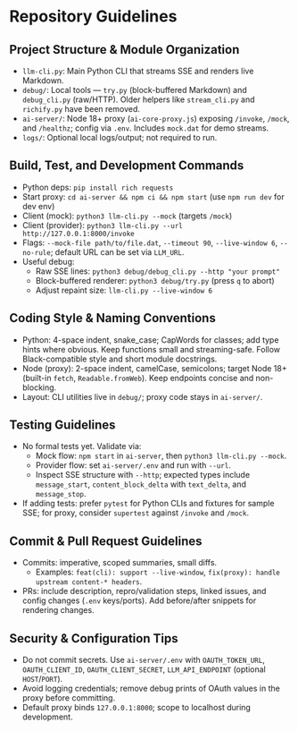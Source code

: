 # Repository Guidelines

## Project Structure & Module Organization
- `llm-cli.py`: Main Python CLI that streams SSE and renders live Markdown.
- `debug/`: Local tools — `try.py` (block-buffered Markdown) and `debug_cli.py` (raw/HTTP). Older helpers like `stream_cli.py` and `richify.py` have been removed.
- `ai-server/`: Node 18+ proxy (`ai-core-proxy.js`) exposing `/invoke`, `/mock`, and `/healthz`; config via `.env`. Includes `mock.dat` for demo streams.
- `logs/`: Optional local logs/output; not required to run.

## Build, Test, and Development Commands
- Python deps: `pip install rich requests`
- Start proxy: `cd ai-server && npm ci && npm start` (use `npm run dev` for dev env)
- Client (mock): `python3 llm-cli.py --mock` (targets `/mock`)
- Client (provider): `python3 llm-cli.py --url http://127.0.0.1:8000/invoke`
- Flags: `--mock-file path/to/file.dat`, `--timeout 90`, `--live-window 6`, `--no-rule`; default URL can be set via `LLM_URL`.
- Useful debug:
  - Raw SSE lines: `python3 debug/debug_cli.py --http "your prompt"`
  - Block-buffered renderer: `python3 debug/try.py` (press `q` to abort)
  - Adjust repaint size: `llm-cli.py --live-window 6`

## Coding Style & Naming Conventions
- Python: 4-space indent, snake_case; CapWords for classes; add type hints where obvious. Keep functions small and streaming-safe. Follow Black-compatible style and short module docstrings.
- Node (proxy): 2-space indent, camelCase, semicolons; target Node 18+ (built-in `fetch`, `Readable.fromWeb`). Keep endpoints concise and non-blocking.
- Layout: CLI utilities live in `debug/`; proxy code stays in `ai-server/`.

## Testing Guidelines
- No formal tests yet. Validate via:
  - Mock flow: `npm start` in `ai-server`, then `python3 llm-cli.py --mock`.
  - Provider flow: set `ai-server/.env` and run with `--url`.
  - Inspect SSE structure with `--http`; expected types include `message_start`, `content_block_delta` with `text_delta`, and `message_stop`.
- If adding tests: prefer `pytest` for Python CLIs and fixtures for sample SSE; for proxy, consider `supertest` against `/invoke` and `/mock`.

## Commit & Pull Request Guidelines
- Commits: imperative, scoped summaries, small diffs.
  - Examples: `feat(cli): support --live-window`, `fix(proxy): handle upstream content-* headers`.
- PRs: include description, repro/validation steps, linked issues, and config changes (`.env` keys/ports). Add before/after snippets for rendering changes.

## Security & Configuration Tips
- Do not commit secrets. Use `ai-server/.env` with `OAUTH_TOKEN_URL`, `OAUTH_CLIENT_ID`, `OAUTH_CLIENT_SECRET`, `LLM_API_ENDPOINT` (optional `HOST`/`PORT`).
- Avoid logging credentials; remove debug prints of OAuth values in the proxy before committing.
- Default proxy binds `127.0.0.1:8000`; scope to localhost during development.

